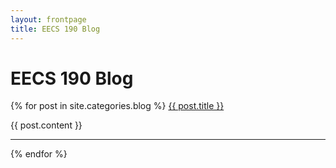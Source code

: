 ```yaml
---
layout: frontpage
title: EECS 190 Blog
---
```


# EECS 190 Blog

{% for post in site.categories.blog %}
<a href="{{ site.baseurl }}{{ post.url }}">{{ post.title }}</a>

{{ post.content }}

-----

{% endfor %}
